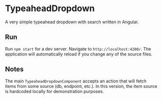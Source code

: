# TypeaheadDropdown

A very simple typeahead dropdown with search written in Angular.

## Run

Run `npm start` for a dev server. Navigate to `http://localhost:4200/`. The application will automatically reload if you change any of the source files.

## Notes

The main `TypeaheadDropdownComponent` accepts an action that will fetch items from some source (db, endpoint, etc.). In this version, the item source is hardcoded locally for demonstration purposes.


